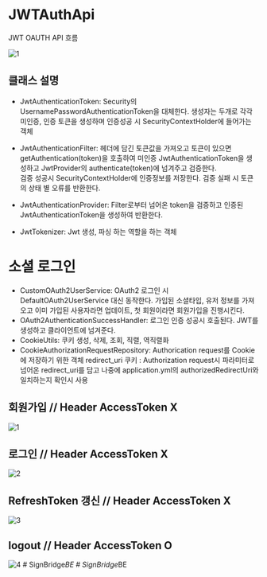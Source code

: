 # JWTAuthApi
JWT OAUTH API 흐름

![1](https://github.com/min-woo-Song/JWTAuthApi/assets/77622672/bf5ac860-3c14-4502-ab72-06826ee8c7a7)

## 클래스 설명
 - JwtAuthenticationToken: Security의 UsernamePasswordAuthenticationToken을 대체한다. 생성자는 두개로 각각 미인증, 인증 토큰을 생성하며 인증성공 시 SecurityContextHolder에 들어가는 객체

 - JwtAuthenticationFilter: 헤더에 담긴 토큰값을 가져오고 토큰이 있으면 getAuthentication(token)을 호출하여 미인증 JwtAuthenticationToken을 생성하고 JwtProvider의 authenticate(token)에 넘겨주고 검증한다.<br> 검증 성공시 SecurityContextHolder에 인증정보를 저장한다. 검증 실패 시 토큰의 상태 별 오류를 반환한다.<br>
                            
 - JwtAuthenticationProvider: Filter로부터 넘어온 token을 검증하고 인증된 JwtAuthenticationToken을 생성하여 반환한다.<br>

 - JwtTokenizer: Jwt 생성, 파싱 하는 역할을 하는 객체

# 소셜 로그인
 - CustomOAuth2UserService: OAuth2 로그인 시 DefaultOAuth2UserService 대신 동작한다. 가입된 소셜타입, 유저 정보를 가져오고 이미 가입된 사용자라면 업데이트, 첫 회원이라면 회원가입을 진행시킨다. <br>
 - OAuth2AuthenticationSuccessHandler: 로그인 인증 성공시 호출된다. JWT를 생성하고 클라이언트에 넘겨준다. <br>
 - CookieUtils: 쿠키 생성, 삭제, 조회, 직렬, 역직렬화
 - CookieAuthorizationRequestRepository: Authorication request를 Cookie에 저장하기 위한 객체
   redirect_uri 쿠키 : Authorization request시 파라미터로 넘어온 redirect_uri를 담고 나중에 application.yml의 authorizedRedirectUri와 일치하는지 확인시 사용
                            


## 회원가입 // Header AccessToken X
![1](https://github.com/min-woo-Song/JWTAuthApi/assets/77622672/df88b503-d43a-428e-84dc-882aefb43a1e)

## 로그인 // Header AccessToken X
![2](https://github.com/min-woo-Song/JWTAuthApi/assets/77622672/5674208e-0b5f-44ce-a8bf-419020e3d008)

## RefreshToken 갱신 // Header AccessToken X
![3](https://github.com/min-woo-Song/JWTAuthApi/assets/77622672/ff39c1d9-d688-4124-b43a-0832c40506da)

## logout // Header AccessToken O
![4](https://github.com/min-woo-Song/JWTAuthApi/assets/77622672/c8c18f6d-ea57-4e19-99cb-3ab254951e66)
#   S i g n B r i d g e _ B E  
 #   S i g n B r i d g e _ B E  
 
